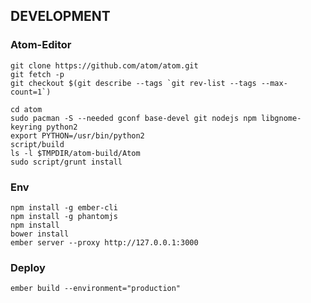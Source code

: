 DEVELOPMENT
---

### Atom-Editor
    git clone https://github.com/atom/atom.git
    git fetch -p
    git checkout $(git describe --tags `git rev-list --tags --max-count=1`)

    cd atom
    sudo pacman -S --needed gconf base-devel git nodejs npm libgnome-keyring python2
    export PYTHON=/usr/bin/python2
    script/build
    ls -l $TMPDIR/atom-build/Atom
    sudo script/grunt install

### Env
    npm install -g ember-cli
    npm install -g phantomjs
    npm install
    bower install
    ember server --proxy http://127.0.0.1:3000

### Deploy
    ember build --environment="production"
